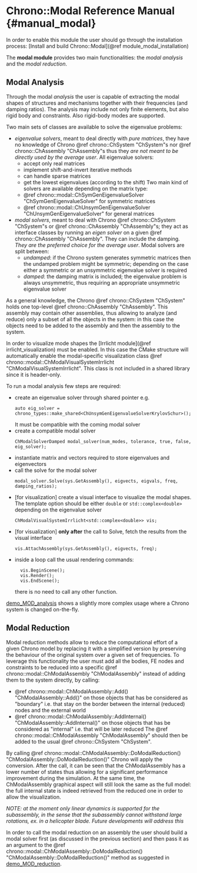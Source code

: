 Chrono::Modal Reference Manual {#manual_modal}
=================================

In order to enable this module the user should go through the installation process: [Install and build Chrono::Modal](@ref module_modal_installation)

The **modal module** provides two main functionalities: the *modal analysis* and the *modal reduction*.


## Modal Analysis


Through the modal *analysis* the user is capable of extracting the modal shapes of structures and mechanisms together with their frequencies (and damping ratios). The analysis may include not only finite elements, but also rigid body and constraints. Also rigid-body modes are supported.

Two main sets of classes are available to solve the eigenvalue problems:
+ *eigenvalue solvers*, meant to deal directly with _pure matrices_, they have no knowledge of Chrono @ref chrono::ChSystem "ChSystem"s nor @ref chrono::ChAssembly "ChAssembly"s thus they *are not meant to be directly used by the average user*. 
  All eigenvalue solvers:
  - accept only real matrices
  - implement shift-and-invert iterative methods
  - can handle sparse matrices
  - get the lowest eigenvalues (according to the shift)
  Two main kind of solvers are available depending on the matrix type:
  - @ref chrono::modal::ChSymGenEigenvalueSolver "ChSymGenEigenvalueSolver" for symmetric matrices
  - @ref chrono::modal::ChUnsymGenEigenvalueSolver "ChUnsymGenEigenvalueSolver" for general matrices
+ *modal solvers*, meant to deal with Chrono @ref chrono::ChSystem "ChSystem"s or @ref chrono::ChAssembly "ChAssembly"s; they act as interface classes by running an *eigen solver* on a given @ref chrono::ChAssembly "ChAssembly". They can include the damping. *They are the preferred choice for the average user*.
  Modal solvers are split between:
  - *undamped*: if the Chrono system generates symmetric matrices then the undamped problem might be symmetric; depending on the case either a symmetric or an unsymmetric eigenvalue solver is required
  - *damped*: the damping matrix is included; the eigenvalue problem is always unsymmetric, thus requiring an appropriate unsymmetric eigenvalue solver

As a general knowledge, the Chrono @ref chrono::ChSystem "ChSystem" holds one top-level @ref chrono::ChAssembly "ChAssembly". This assembly may contain other assemblies, thus allowing to analyze (and reduce) only a subset of all the objects in the system: in this case the objects need to be added to the assembly and then the assembly to the system.

In order to visualize mode shapes the [Irrlicht module](@ref irrlicht_visualization) must be enabled. In this case the CMake structure will automatically enable the modal-specific visualization class @ref chrono::modal::ChModalVisualSystemIrrlicht "ChModalVisualSystemIrrlicht". This class is not included in a shared library since it is header-only.

To run a modal analysis few steps are required:
- create an eigenvalue solver through shared pointer e.g.
  ~~~{.cpp}
  auto eig_solver = chrono_types::make_shared<ChUnsymGenEigenvalueSolverKrylovSchur>();
  ~~~
  It must be compatible with the coming modal solver
- create a compatible modal solver
  ~~~{.cpp}
  ChModalSolverDamped modal_solver(num_modes, tolerance, true, false, eig_solver);
  ~~~
- instantiate matrix and vectors required to store eigenvalues and eigenvectors
- call the solve for the modal solver
  ~~~{.cpp}
  modal_solver.Solve(sys.GetAssembly(), eigvects, eigvals, freq, damping_ratios);
  ~~~
- [for visualization] create a visual interface to visualize the modal shapes. The template option should be either `double` or `std::complex<double>` depending on the eigenvalue solver
  ~~~{.cpp}
  ChModalVisualSystemIrrlicht<std::complex<double>> vis;
  ~~~
- [for visualization] **only after** the call to Solve, fetch the results from the visual interface
  ~~~{.cpp}
  vis.AttachAssembly(sys.GetAssembly(), eigvects, freq);
  ~~~
- inside a loop call the usual rendering commands:
  ~~~{.cpp}
	vis.BeginScene();
	vis.Render();
	vis.EndScene();
  ~~~
  there is no need to call any other function.


[demo_MOD_analysis](https://github.com/projectchrono/chrono/blob/main/src/demos/modal/demo_MOD_analysis.cpp) shows a slightly more complex usage where a Chrono system is changed on-the-fly.

## Modal Reduction

Modal reduction methods allow to reduce the computational effort of a given Chrono model by replacing it with a simplified version by preserving the behaviour of the original system over a given set of frequencies. To leverage this functionality the user must add all the bodies, FE nodes and constraints to be reduced into a specific @ref chrono::modal::ChModalAssembly "ChModalAssembly" instead of adding them to the system directly, by calling:
- @ref chrono::modal::ChModalAssembly::Add() "ChModalAssembly::Add()" on those objects that has be considered as "boundary" i.e. that stay on the border between the internal (reduced) nodes and the external world
- @ref chrono::modal::ChModalAssembly::AddInternal() "ChModalAssembly::AddInternal()" on those objects that has be considered as "internal" i.e. that will be later reduced
The @ref chrono::modal::ChModalAssembly "ChModalAssembly" should then be added to the usual @ref chrono::ChSystem "ChSystem".

By calling @ref chrono::modal::ChModalAssembly::DoModalReduction() "ChModalAssembly::DoModalReduction()" Chrono will apply the conversion. After the call, it can be seen that the ChModalAssembly has a lower number of states thus allowing for a significant performance improvement during the simulation. At the same time, the ChModalAssembly graphical aspect will still look the same as the full model: the full internal state is indeed retrieved from the reduced one in order to allow the visualization.

*NOTE: at the moment only linear dynamics is supported for the subassembly, in the sense that the subassembly cannot withstand large rotations, ex. in a helicopter blade. Future developments will address this*

In order to call the modal reduction on an assembly the user should build a modal solver first (as discussed in the previous section) and then pass it as an argument to the @ref chrono::modal::ChModalAssembly::DoModalReduction() "ChModalAssembly::DoModalReduction()" method as suggested in [demo_MOD_reduction](https://github.com/projectchrono/chrono/blob/main/src/demos/modal/demo_MOD_reduction.cpp).

